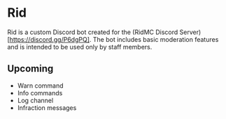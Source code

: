 # Rid
Rid is a custom Discord bot created for the (RidMC Discord Server)[https://discord.gg/P6dgPQ]. The bot includes basic moderation features and is intended to be used only by staff members.

## Upcoming
- Warn command
- Info commands
- Log channel
- Infraction messages